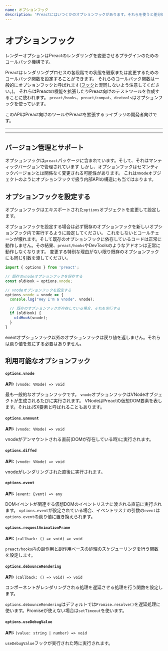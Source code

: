 ```yaml
---
name: オプションフック
description: 'Preactにはいつくかのオプションフックがあります。それらを使うと差分処理の各段階で実行されるコールバック関数をセットすることができます。'
---
```


# オプションフック

レンダーオプションはPreactのレンダリングを変更させるプラグインのためのコールバック機構です。

Preactはレンダリングプロセスの各段階での状態を観察または変更するためのコールバック関数を設定することができます。
それらのコールバック関数は一般的にオプションフックと呼ばれます([フック](https://preactjs.com/guide/v10/hooks)と混同しないよう注意してください。)。
それらはPreactの機能を拡張したりPreact向けのテストツールを作成することに使われます。
`preact/hooks`、`preact/compat`、`devtools`はオプションフックを使っています。

このAPIはPreact向けのツールやPreactを拡張するライブラリの開発者向けです。

---

<div><toc></toc></div>

---

## バージョン管理とサポート

オプションフックは`preact`パッケージに含まれています。そして、それはマンティックバージョンで管理されています
しかし、オプションフックはセマンティックバージョンとは関係なく変更される可能性があります。
これは`VNode`オブジェクトのようにオプションフックで扱う内部APIの構造にも当てはまります。

## オプションフックを設定する

オプションフックはエキスポートされた`options`オブジェクトを変更して設定します。

オプションフックを設定する場合は必ず既存のオプションフックを新しいオプションフック内で実行するように設定してください。
これをしないとコールチェーンが壊れます。そして既存のオプションフックに依存しているコードは正常に動作しません。その結果、`preact/hooks`やDevToolsのようなアドオンは正常に動作しなくなります。
変更する特別な理由がない限り既存のオプションフックにも同じ引数を渡してください。

```js
import { options } from 'preact';

// 既存のvnodeオプションフックを保存する
const oldHook = options.vnode;

// vnodeオプションフックを設定する
options.vnode = vnode => {
  console.log("Hey I'm a vnode", vnode);

  // 既存のオプションフックが存在している場合、それを実行する
  if (oldHook) {
    oldHook(vnode);
  }
}
```

eventオプションフック以外のオプションフックは戻り値を返しません。それらは戻り値を気にする必要はありません。

## 利用可能なオプションフック

#### `options.vnode`

**API:** `(vnode: VNode) => void`

最も一般的なオプションフックです。
`vnode`オプションフックはVNodeオブジェクトが生成されるたびに実行されます。
VNodeはPreactの仮想DOM要素を表します。それはJSX要素と呼ばれることもあります。

#### `options.unmount`

**API:** `(vnode: VNode) => void`

vnodeがアンマウントされる直前(DOMが存在している時)に実行されます。

#### `options.diffed`

**API:** `(vnode: VNode) => void`

vnodeがレンダリングされた直後に実行されます。

#### `options.event`

**API:** `(event: Event) => any`

DOMイベントが関連する仮想DOMのイベントリスナに渡される直前に実行されます。
`options.event`が設定されている場合、イベントリスナの引数の`event`は`options.event`の戻り値に置き換えられます。

#### `options.requestAnimationFrame`

**API:** `(callback: () => void) => void`

`preact/hooks`内の副作用と副作用ベースの処理のスケジューリングを行う関数を設定します。

#### `options.debounceRendering`

**API:** `(callback: () => void) => void`

コンポーネントがレンダリングされる処理を遅延させる処理を行う関数を設定します。

`options.debounceRendering`はデフォルトでは`Promise.resolve()`を遅延処理に使います。Promiseが使えない場合は`setTimeout`を使います。

#### `options.useDebugValue`

**API:** `(value: string | number) => void`

`useDebugValue`フックが実行された時に実行されます。
